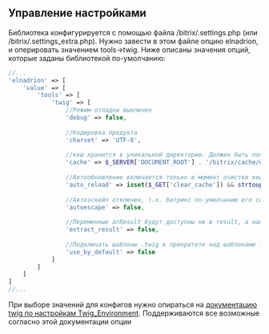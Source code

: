 ## Управление настройками

Библиотека конфигурируется с помощью файла /bitrix/.settings.php (или /bitrix/.settings_extra.php). Нужно завести в этом файле опцию elnadrion, и оперировать значением tools->twig. Ниже описаны значения опций, которые заданы библиотекой по-умолчанию:

```php
//...
'elnadrion' => [
    'value' => [
        'tools' => [
            'twig' => [
                //Режим отладки выключен
                'debug' => false,
    
                //Кодировка продукта
                'charset' => 'UTF-8',
    
                //кеш хранится в уникальной директории. Должен быть полный абсолютный путь
                'cache' => $_SERVER['DOCUMENT_ROOT'] . '/bitrix/cache/elnadrion/tools.twig',
    
                //Автообновление включается только в момент очистки кеша
                'auto_reload' => isset($_GET['clear_cache']) && strtoupper($_GET['clear_cache']) == 'Y',
    
                //Автоэскейп отключен, т.к. битрикс по-умолчанию его сам делает
                'autoescape' => false,
                
                //Переменные arResult будут доступны не в result, а напрямую
                'extract_result' => false,
                
                //Подключать шаблоны .twig в приоритете над шаблонами .php
                'use_by_default' => false
            ]
        ]
    ]
]
//...
```
При выборе значений для конфигов нужно опираться на [документацию twig по настройкам Twig_Environment](http://twig.sensiolabs.org/doc/api.html#environment-options). Поддерживаются все возможные согласно этой документации опции
